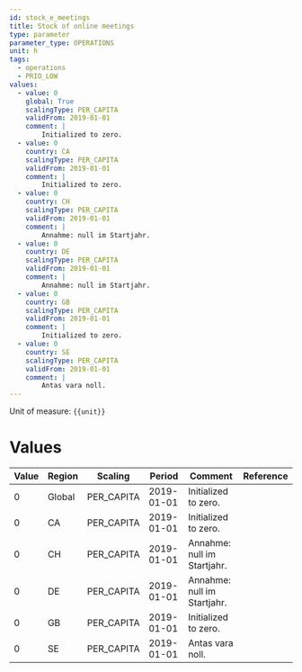 ```yaml
---
id: stock_e_meetings
title: Stock of online meetings
type: parameter
parameter_type: OPERATIONS
unit: h
tags:
  - operations
  - PRIO_LOW
values:
  - value: 0
    global: True
    scalingType: PER_CAPITA
    validFrom: 2019-01-01
    comment: |
        Initialized to zero.
  - value: 0
    country: CA
    scalingType: PER_CAPITA
    validFrom: 2019-01-01
    comment: |
        Initialized to zero.
  - value: 0
    country: CH
    scalingType: PER_CAPITA
    validFrom: 2019-01-01
    comment: |
        Annahme: null im Startjahr.
  - value: 0
    country: DE
    scalingType: PER_CAPITA
    validFrom: 2019-01-01
    comment: |
        Annahme: null im Startjahr.
  - value: 0
    country: GB
    scalingType: PER_CAPITA
    validFrom: 2019-01-01
    comment: |
        Initialized to zero.
  - value: 0
    country: SE
    scalingType: PER_CAPITA
    validFrom: 2019-01-01
    comment: |
        Antas vara noll.
---
```



Unit of measure: `{{unit}}`


# Values


| Value | Region | Scaling | Period | Comment | Reference |
|-------|--------|---------|--------|---------|-----------|
| 0 | Global | PER_CAPITA | 2019-01-01 | Initialized to zero. |  |
| 0 | CA | PER_CAPITA | 2019-01-01 | Initialized to zero. |  |
| 0 | CH | PER_CAPITA | 2019-01-01 | Annahme: null im Startjahr. |  |
| 0 | DE | PER_CAPITA | 2019-01-01 | Annahme: null im Startjahr. |  |
| 0 | GB | PER_CAPITA | 2019-01-01 | Initialized to zero. |  |
| 0 | SE | PER_CAPITA | 2019-01-01 | Antas vara noll. |  |


